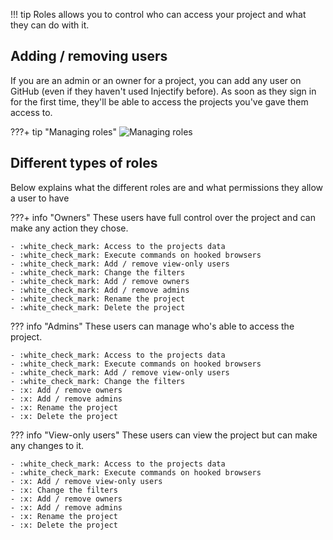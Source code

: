 !!! tip
    Roles allows you to control who can access your project and what they can do with it.

## Adding / removing users
If you are an admin or an owner for a project, you can add any user on GitHub (even if they haven't used Injectify before). As soon as they sign in for the first time, they'll be able to access the projects you've gave them access to.

???+ tip "Managing roles"
    ![Managing roles](https://i.imgur.com/A0bthXT.gif)

## Different types of roles
Below explains what the different roles are and what permissions they allow a user to have

???+ info "Owners"
    These users have full control over the project and can make any action they chose.

    - :white_check_mark: Access to the projects data
    - :white_check_mark: Execute commands on hooked browsers
    - :white_check_mark: Add / remove view-only users
    - :white_check_mark: Change the filters
    - :white_check_mark: Add / remove owners
    - :white_check_mark: Add / remove admins
    - :white_check_mark: Rename the project
    - :white_check_mark: Delete the project

??? info "Admins"
    These users can manage who's able to access the project.

    - :white_check_mark: Access to the projects data
    - :white_check_mark: Execute commands on hooked browsers
    - :white_check_mark: Add / remove view-only users
    - :white_check_mark: Change the filters
    - :x: Add / remove owners
    - :x: Add / remove admins
    - :x: Rename the project
    - :x: Delete the project

??? info "View-only users"
    These users can view the project but can make any changes to it.

    - :white_check_mark: Access to the projects data
    - :white_check_mark: Execute commands on hooked browsers
    - :x: Add / remove view-only users
    - :x: Change the filters
    - :x: Add / remove owners
    - :x: Add / remove admins
    - :x: Rename the project
    - :x: Delete the project